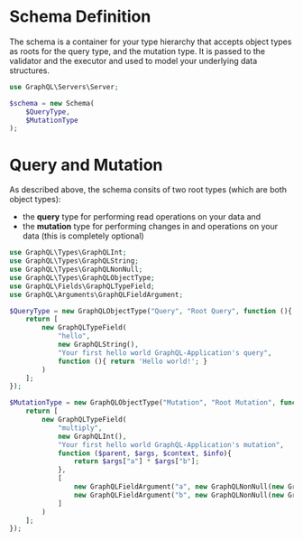 # Schema Definition
The schema is a container for your type hierarchy that accepts object types as roots for the query type, and the mutation type. 
It is passed to the validator and the executor and used to model your underlying data structures.

````php
use GraphQL\Servers\Server;

$schema = new Schema(
    $QueryType,
    $MutationType
);
````

# Query and Mutation
As described above, the schema consits of two root types (which are both object types):
- the **query** type for performing read operations on your data and
- the **mutation** type for performing changes in and operations on your data (this is completely optional)

```php
use GraphQL\Types\GraphQLInt;
use GraphQL\Types\GraphQLString;
use GraphQL\Types\GraphQLNonNull;
use GraphQL\Types\GraphQLObjectType;
use GraphQL\Fields\GraphQLTypeField;
use GraphQL\Arguments\GraphQLFieldArgument;

$QueryType = new GraphQLObjectType("Query", "Root Query", function (){
    return [
        new GraphQLTypeField(
            "hello",
            new GraphQLString(),
            "Your first hello world GraphQL-Application's query",
            function (){ return 'Hello world!'; }
        )
    ];
});

$MutationType = new GraphQLObjectType("Mutation", "Root Mutation", function (){
    return [
        new GraphQLTypeField(
            "multiply",
            new GraphQLInt(),
            "Your first hello world GraphQL-Application's mutation",
            function ($parent, $args, $context, $info){ 
                return $args["a"] * $args["b"]; 
            },
            [
                new GraphQLFieldArgument("a", new GraphQLNonNull(new GraphQLInt())),
                new GraphQLFieldArgument("b", new GraphQLNonNull(new GraphQLInt())),
            ]
        )
    ];
});
```